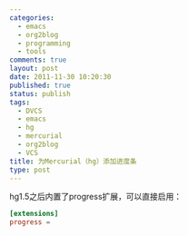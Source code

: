 ```yaml
--- 
categories: 
  - emacs
  - org2blog
  - programming
  - tools
comments: true
layout: post
date: 2011-11-30 10:20:30
published: true
status: publish
tags: 
  - DVCS
  - emacs
  - hg
  - mercurial
  - org2blog
  - VCS
title: 为Mercurial（hg）添加进度条
type: post
---
```


hg1.5之后内置了progress扩展，可以直接启用：

```conf
[extensions]
progress =
```
